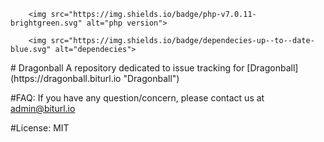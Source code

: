 <p align="center">

        <img src="https://img.shields.io/badge/php-v7.0.11-brightgreen.svg" alt="php version">

        <img src="https://img.shields.io/badge/dependecies-up--to--date-blue.svg" alt="dependecies">

</p>
# Dragonball
A repository dedicated to issue tracking for [Dragonball](https://dragonball.biturl.io "Dragonball")

#FAQ:
  If you have any question/concern, please contact us at admin@biturl.io
  
#License:
  MIT
